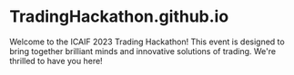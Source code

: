 # TradingHackathon.github.io

Welcome to the ICAIF 2023 Trading Hackathon! This event is designed to bring together brilliant minds and innovative solutions of trading. We're thrilled to have you here!
